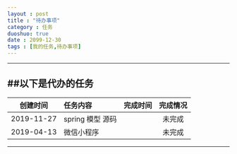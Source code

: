 ```yaml
---
layout : post
title : "待办事项"
category : 任务
duoshuo: true
date : 2099-12-30
tags : [我的任务,待办事项]
---
```



------------------------------------------------------------------------

##以下是代办的任务
---

|创建时间|任务内容|完成时间|完成情况
|---|:---|---:|:---:|
|2019-11-27|spring 模型 源码||未完成
|2019-04-13|微信小程序||未完成




---
